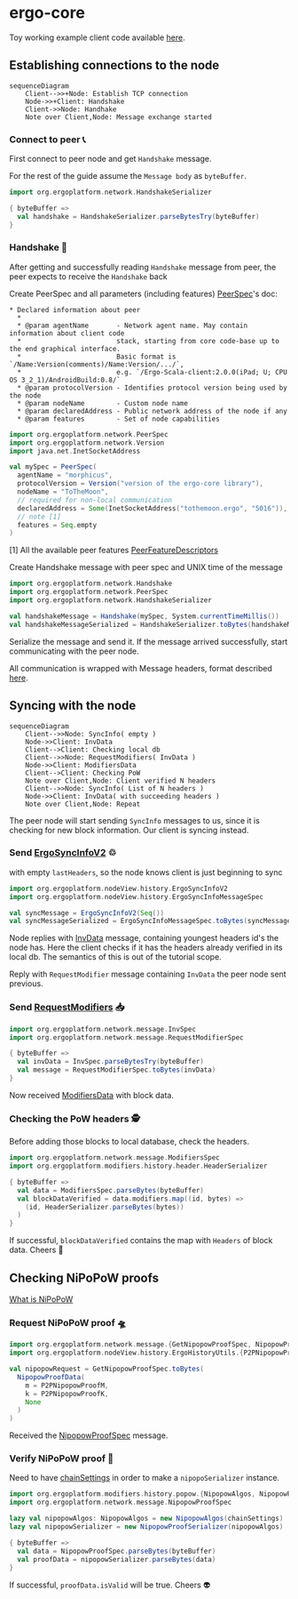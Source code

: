 # ergo-core

Toy working example client code available [here](https://github.com/ccellado/ergo-test-client/tree/main).

## Establishing connections to the node

```mermaid
sequenceDiagram
    Client-->>+Node: Establish TCP connection
    Node->>+Client: Handshake
    Client->>Node: Handhake
    Note over Client,Node: Message exchange started
```

### Connect to peer 📞
First connect to peer node and get `Handshake` message.

For the rest of the guide assume the `Message body` as `byteBuffer`.
```scala
import org.ergoplatform.network.HandshakeSerializer

{ byteBuffer =>
  val handshake = HandshakeSerializer.parseBytesTry(byteBuffer)
}
```

### Handshake 🤝
After getting and successfully reading `Handshake` message from peer, the peer expects to receive the `Handshake` back

Create PeerSpec and all parameters (including features)
[PeerSpec](src/main/scala/org/ergoplatform/settings/PeerFeatureDescriptors.scala)'s doc:
```
* Declared information about peer
  *
  * @param agentName       - Network agent name. May contain information about client code
  *                        stack, starting from core code-base up to the end graphical interface.
  *                        Basic format is `/Name:Version(comments)/Name:Version/.../`,
  *                        e.g. `/Ergo-Scala-client:2.0.0(iPad; U; CPU OS 3_2_1)/AndroidBuild:0.8/`
  * @param protocolVersion - Identifies protocol version being used by the node
  * @param nodeName        - Custom node name
  * @param declaredAddress - Public network address of the node if any
  * @param features        - Set of node capabilities
```
```scala
import org.ergoplatform.network.PeerSpec
import org.ergoplatform.network.Version
import java.net.InetSocketAddress

val mySpec = PeerSpec(
  agentName = "morphicus",
  protocolVersion = Version("version of the ergo-core library"),
  nodeName = "ToTheMoon",
  // required for non-local communication
  declaredAddress = Some(InetSocketAddress("tothemoon.ergo", "5016")),
  // note [1]
  features = Seq.empty
)
```

[1] All the available peer features [PeerFeatureDescriptors](src/main/scala/org/ergoplatform/settings/PeerFeatureDescriptors.scala)


Create Handshake message with peer spec and UNIX time of the message
```scala
import org.ergoplatform.network.Handshake
import org.ergoplatform.network.PeerSpec
import org.ergoplatform.network.HandshakeSerializer

val handshakeMessage = Handshake(mySpec, System.currentTimeMillis())
val handshakeMessageSerialized = HandshakeSerializer.toBytes(handshakeMessage)
```
Serialize the message and send it.
If the message arrived successfully, start communicating with the peer node.

All communication is wrapped with Message headers, format described [here](https://docs.ergoplatform.com/dev/p2p/network/#message-format).

## Syncing with the node

```mermaid
sequenceDiagram
    Client-->>Node: SyncInfo( empty )
    Node->>Client: InvData
    Client-->Client: Checking local db
    Client-->>Node: RequestModifiers( InvData )
    Node->>Client: ModifiersData
    Client-->Client: Checking PoW
    Note over Client,Node: Client verified N headers
    Client-->>Node: SyncInfo( List of N headers )
    Node->>Client: InvData( with succeeding headers )
    Note over Client,Node: Repeat
```

The peer node will start sending `SyncInfo` messages to us, since it is checking for new block information.
Our client is syncing instead.

### Send [ErgoSyncInfoV2](src/main/scala/org/ergoplatform/nodeView/history/ErgoSyncInfo.scala) ♲
with empty `lastHeaders`, so the node knows client is just beginning to sync

```scala
import org.ergoplatform.nodeView.history.ErgoSyncInfoV2
import org.ergoplatform.nodeView.history.ErgoSyncInfoMessageSpec

val syncMessage = ErgoSyncInfoV2(Seq())
val syncMessageSerialized = ErgoSyncInfoMessageSpec.toBytes(syncMessage)
```
Node replies with [InvData](src/main/scala/org/ergoplatform/network/message/InvData.scala) message, containing youngest headers id's the node has.
Here the client checks if it has the headers already verified in its local db. The semantics of this is out of the tutorial scope.

Reply with `RequestModifier` message containing `InvData` the peer node sent previous.

### Send [RequestModifiers](src/main/scala/org/ergoplatform/network/message/RequestModifierSpec.scala) 📥

```scala
import org.ergoplatform.network.message.InvSpec
import org.ergoplatform.network.message.RequestModifierSpec

{ byteBuffer =>
  val invData = InvSpec.parseBytesTry(byteBuffer)
  val message = RequestModifierSpec.toBytes(invData)
}
```
Now received [ModifiersData](src/main/scala/org/ergoplatform/network/message/ModifiersData.scala) with block data.

### Checking the PoW headers 🕵️

Before adding those blocks to local database, check the headers.

```scala
import org.ergoplatform.network.message.ModifiersSpec
import org.ergoplatform.modifiers.history.header.HeaderSerializer

{ byteBuffer =>
  val data = ModifiersSpec.parseBytes(byteBuffer)
  val blockDataVerified = data.modifiers.map((id, bytes) =>
    (id, HeaderSerializer.parseBytes(bytes))
  )
}
```
If successful, `blockDataVerified` contains the map with `Headers` of block data. Cheers 🙌

## Checking NiPoPoW proofs

[What is NiPoPoW](https://docs.ergoplatform.com/dev/protocol/nipopows/)

### Request NiPoPoW proof 🛸

```scala
import org.ergoplatform.network.message.{GetNipopowProofSpec, NipopowProofData}
import org.ergoplatform.nodeView.history.ErgoHistoryUtils.{P2PNipopowProofM, P2PNipopowProofK}

val nipopowRequest = GetNipopowProofSpec.toBytes(
  NipopowProofData(
    m = P2PNipopowProofM,
    k = P2PNipopowProofK,
    None
  )
)
```

Received the [NipopowProofSpec](src/main/scala/org/ergoplatform/network/message/NipopowProofSpec.scala) message.

### Verify NiPoPoW proof 🦾

Need to have [chainSettings](src/main/scala/org/ergoplatform/settings/ChainSettings.scala) in order to make a `nipopoSerializer` instance.

```scala
import org.ergoplatform.modifiers.history.popow.{NipopowAlgos, NipopowProofSerializer}
import org.ergoplatform.network.message.NipopowProofSpec

lazy val nipopowAlgos: NipopowAlgos = new NipopowAlgos(chainSettings)
lazy val nipopowSerializer = new NipopowProofSerializer(nipopowAlgos)

{ byteBuffer =>
  val data = NipopowProofSpec.parseBytes(byteBuffer)
  val proofData = nipopowSerializer.parseBytes(data)
}
```

If successful, `proofData.isValid` will be true. Cheers 👽 